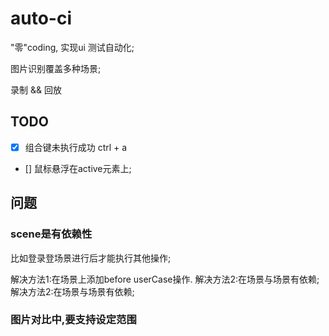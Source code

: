 # auto-ci
"零"coding, 实现ui 测试自动化;

图片识别覆盖多种场景;

录制 && 回放


## TODO
- [x] 组合键未执行成功 ctrl + a
- [] 鼠标悬浮在active元素上;

## 问题
### scene是有依赖性
 比如登录登场景进行后才能执行其他操作;

解决方法1:在场景上添加before userCase操作.
解决方法2:在场景与场景有依赖;
解决方法2:在场景与场景有依赖;


### 图片对比中,要支持设定范围
